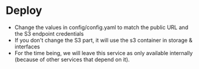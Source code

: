 # Deploy

- Change the values in config/config.yaml to match the public URL and the S3 endpoint credentials
- If you don't change the S3 part, it will use the s3 container in storage & interfaces
- For the time being, we will leave this service as only available internally (because of other services that depend on it).


